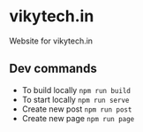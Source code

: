 # vikytech.in
Website for vikytech.in

## Dev commands
- To build locally `npm run build` 
- To start locally `npm run serve`
- Create new post `npm run post`
- Create new page `npm run page`